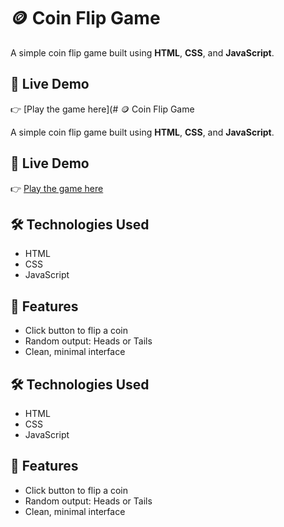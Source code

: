 # 🪙 Coin Flip Game

A simple coin flip game built using **HTML**, **CSS**, and **JavaScript**.

## 🚀 Live Demo
👉 [Play the game here](# 🪙 Coin Flip Game

A simple coin flip game built using **HTML**, **CSS**, and **JavaScript**.

## 🚀 Live Demo
👉 [Play the game here](https://abhijnaPrabhu.github.io/coin-flip-game/)

## 🛠️ Technologies Used
- HTML
- CSS
- JavaScript

## 🎯 Features
- Click button to flip a coin
- Random output: Heads or Tails
- Clean, minimal interface



## 🛠️ Technologies Used
- HTML
- CSS
- JavaScript

## 🎯 Features
- Click button to flip a coin
- Random output: Heads or Tails
- Clean, minimal interface


